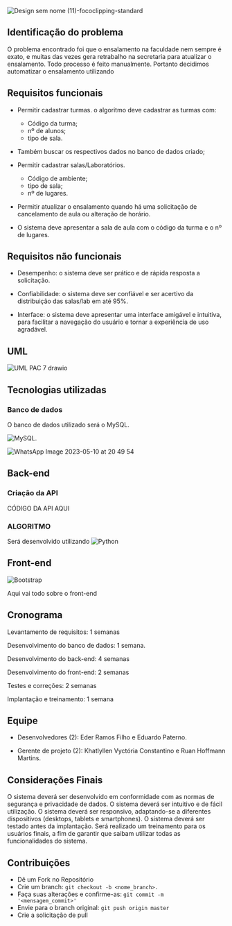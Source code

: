 ![Design sem nome (11)-fococlipping-standard](https://github.com/ProcessoAprendizadoColaborativo/Classroom-Search/assets/29105030/54cef8fc-702e-4e78-aeff-8b40389527e4)

## Identificação do problema

O problema encontrado foi que o ensalamento na faculdade nem sempre é exato, e muitas das vezes gera retrabalho na secretaria para atualizar o ensalamento. Todo processo é feito manualmente. Portanto decidimos automatizar o ensalamento utilizando 

## Requisitos funcionais

- Permitir cadastrar turmas. o algoritmo deve cadastrar as turmas com:
  - Código da turma;
  - nº de alunos;
  - tipo de sala.
- Também buscar os respectivos dados no banco de dados criado;

- Permitir cadastrar salas/Laboratórios.
  - Código de ambiente;
  - tipo de sala;
  - nº de lugares.
  
- Permitir atualizar o ensalamento quando há uma solicitação de cancelamento de aula ou alteração de horário.  

- O sistema deve apresentar a sala de aula com o código da turma e o nº de lugares. 

## Requisitos não funcionais

- Desempenho: o sistema deve ser prático e de rápida resposta a solicitação.

- Confiabilidade: o sistema deve ser confiável e ser acertivo da distribuição das salas/lab em até 95%.

- Interface: o sistema deve apresentar uma interface amigável e intuitiva, para facilitar a navegação do usuário e tornar a experiência de uso agradável.  

## UML

![UML PAC 7 drawio](https://user-images.githubusercontent.com/29105030/236072075-78744beb-7757-42df-98d1-303dbfcb678d.png)

## Tecnologias utilizadas

### Banco de dados

O banco de dados utilizado será o MySQL.

![MySQL](https://img.shields.io/badge/mysql-%2300f.svg?style=for-the-badge&logo=mysql&logoColor=white).

![WhatsApp Image 2023-05-10 at 20 49 54](https://github.com/ProcessoAprendizadoColaborativo/Classroom-Search/assets/29105030/f4a26d54-d7de-40dc-864a-88bda29d4fda)

## Back-end

### Criação da **API**

CÓDIGO DA API AQUI

### ALGORITMO 
Será desenvolvido utilizando ![Python](https://img.shields.io/badge/python-3670A0?style=for-the-badge&logo=python&logoColor=ffdd54)

## Front-end

![Bootstrap](https://img.shields.io/badge/bootstrap-%23563D7C.svg?style=for-the-badge&logo=bootstrap&logoColor=white)

Aqui vai todo sobre o front-end

## Cronograma

Levantamento de requisitos: 1 semanas

Desenvolvimento do banco de dados: 1 semana.

Desenvolvimento do back-end: 4 semanas

Desenvolvimento do front-end: 2 semanas 

Testes e correções: 2 semanas

Implantação e treinamento: 1 semana

## Equipe

- Desenvolvedores (2): Eder Ramos Filho e  Eduardo Paterno.

- Gerente de projeto (2): Khatlyllen Vyctória Constantino e Ruan Hoffmann Martins.

## Considerações Finais

O sistema deverá ser desenvolvido em conformidade com as normas de segurança e privacidade de dados.
O sistema deverá ser intuitivo e de fácil utilização.
O sistema deverá ser responsivo, adaptando-se a diferentes dispositivos (desktops, tablets e smartphones).
O sistema deverá ser testado antes da implantação.
Será realizado um treinamento para os usuários finais, a fim de garantir que saibam utilizar todas as funcionalidades do sistema.

## Contribuições

- Dê um Fork no Repositório
- Crie um branch: ```git checkout -b <nome_branch>.```
- Faça suas alterações e confirme-as: ```git commit -m '<mensagem_commit>'```
- Envie para o branch original: ```git push origin master```
- Crie a solicitação de pull

